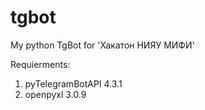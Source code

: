 # tgbot
My python TgBot for 'Хакатон НИЯУ МИФИ'

Requierments:
1) pyTelegramBotAPI 4.3.1
2) openpyxl 3.0.9
